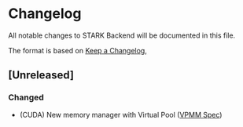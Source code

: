 # Changelog

All notable changes to STARK Backend will be documented in this file.

The format is based on [Keep a Changelog](https://keepachangelog.com/en/1.0.0/),

## [Unreleased]

### Changed
- (CUDA) New memory manager with Virtual Pool ([VPMM Spec](./crates/cuda-common/VPMM_SPEC.md))

